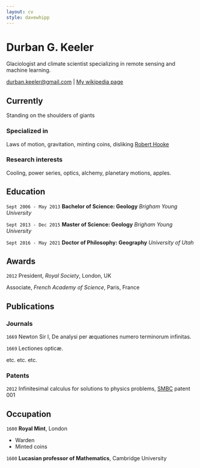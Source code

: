 ```yaml
---
layout: cv
style: davewhipp
---
```


# Durban G. Keeler

Glaciologist and climate scientist specializing in remote sensing and machine learning.

[durban.keeler@gmail.com](durban.keeler@gmail.com) \| [My wikipedia page](http://en.wikipedia.org/wiki/Isaac_Newton)

## Currently

Standing on the shoulders of giants

### Specialized in

Laws of motion, gravitation, minting coins, disliking [Robert Hooke](http://en.wikipedia.org/wiki/Robert_Hooke)


### Research interests

Cooling, power series, optics, alchemy, planetary motions, apples.


## Education

`Sept 2006 - May 2013`
__Bachelor of Science: Geology__
*Brigham Young University*

`Sept 2013 - Dec 2015`
__Master of Science: Geology__
*Brigham Young University*

`Sept 2016 - May 2021`
__Doctor of Philosophy: Geography__
*University of Utah*



## Awards

`2012`
President, *Royal Society*, London, UK

Associate, *French Academy of Science*, Paris, France



## Publications

<!-- A list is also available [online](http://scholar.google.co.uk/citations?user=LTOTl0YAAAAJ) -->

### Journals

`1669`
Newton Sir I, De analysi per æquationes numero terminorum infinitas. 

`1669`
Lectiones opticæ.

etc. etc. etc.

### Patents

`2012`
Infinitesimal calculus for solutions to physics problems, [SMBC](http://www.techdirt.com/articles/20121011/09312820678/if-patents-had-been-around-time-newton.shtml) patent 001


## Occupation

`1600`
__Royal Mint__, London

- Warden
- Minted coins

`1600`
__Lucasian professor of Mathematics__, Cambridge University



<!-- ### Footer

Last updated: May 2013 -->